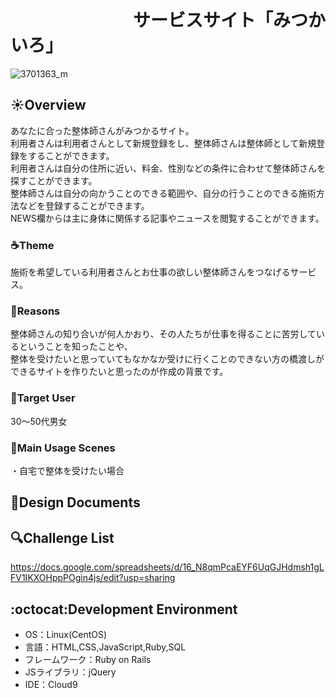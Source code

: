 # 　　　　　　　サービスサイト「みつかいろ」
![3701363_m](https://user-images.githubusercontent.com/77834661/113402400-e68e2f00-93df-11eb-95f7-e0dd95ca56cf.jpg)
##  :sunny:Overview
あなたに合った整体師さんがみつかるサイト。<br>
利用者さんは利用者さんとして新規登録をし、整体師さんは整体師として新規登録をすることができます。<br>
利用者さんは自分の住所に近い、料金、性別などの条件に合わせて整体師さんを探すことができます。<br>
整体師さんは自分の向かうことのできる範囲や、自分の行うことのできる施術方法などを登録することができます。<br>
NEWS欄からは主に身体に関係する記事やニュースを閲覧することができます。<br>
###  :coffee:Theme
施術を希望している利用者さんとお仕事の欲しい整体師さんをつなげるサービス。
### :pencil:Reasons
整体師さんの知り合いが何人かおり、その人たちが仕事を得ることに苦労しているということを知ったことや、<br>
整体を受けたいと思っていてもなかなか受けに行くことのできない方の橋渡しができるサイトを作りたいと思ったのが作成の背景です。
###  :dart:Target User
30～50代男女
###  :star2:Main Usage Scenes
・自宅で整体を受けたい場合
##  :page_facing_up:Design Documents

##  :mag:Challenge List
https://docs.google.com/spreadsheets/d/16_N8qmPcaEYF6UqGJHdmsh1gLFV1IKXOHppPOgin4js/edit?usp=sharing

## :octocat:Development Environment
- OS：Linux(CentOS)
- 言語：HTML,CSS,JavaScript,Ruby,SQL
- フレームワーク：Ruby on Rails
- JSライブラリ：jQuery
- IDE：Cloud9

